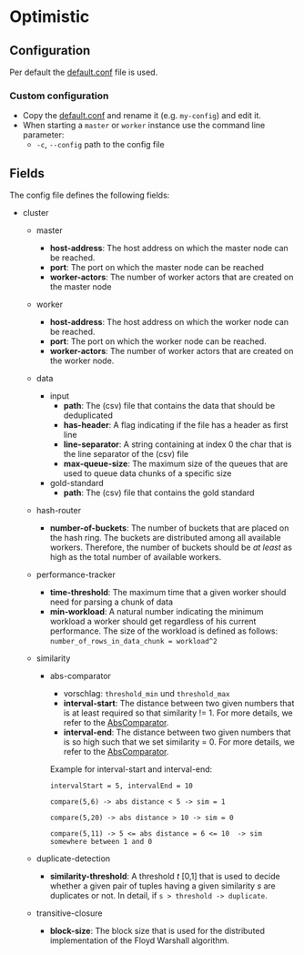 # Optimistic

## Configuration

Per default the [default.conf](src/main/resources/default.conf) file is used.

### Custom configuration
* Copy the [default.conf](src/main/resources/default.conf) and rename it (e.g. `my-config`) and edit it.
* When starting a `master` or `worker` instance use the command line parameter:
  * `-c`, `--config` path to the config file

## Fields

The config file defines the following fields: 

- cluster
    - master
        - **host-address**: The host address on which the master node can be reached.
		- **port**: The port on which the master node can be reached
		- **worker-actors**: The number of worker actors that are created on the master node
    - worker 
        - **host-address**: The host address on which the worker node can be reached.
        - **port**: The port on which the worker node can be reached.
        - **worker-actors**: The number of worker actors that are created on the worker node.
	- data
		- input
			- **path**: The (csv) file that contains the data that should be deduplicated
			- **has-header**: A flag indicating if the file has a header as first line
			- **line-separator**: A string containing at index 0 the char that is the line separator of the (csv) file
			- **max-queue-size**: The maximum size of the queues that are used to queue data chunks of a specific size
		- gold-standard
			- **path**: The (csv) file that contains the gold standard
	- hash-router
		- **number-of-buckets**: The number of buckets that are placed on the hash ring. The buckets are distributed among all available workers. Therefore, the number of buckets should be _at least_ as high as the total number of available workers.
	- performance-tracker
		- **time-threshold**: The maximum time that a given worker should need for parsing a chunk of data
		- **min-workload**: A natural number indicating the minimum workload a worker should get regardless of his current performance. The size of the workload is defined as follows: `number_of_rows_in_data_chunk = workload^2`
	- similarity 
		- abs-comparator
			- vorschlag: `threshold_min` und `threshold_max`
			- **interval-start**: The distance between two given numbers that is at least required so that similarity != 1. For more details, we refer to the [AbsComparator](../shared/entity-resolution/src/main/java/de/hpi/rdse/der/similarity/numeric/AbsComparator.java).
			- **interval-end**: The distance between two given numbers that is so high such that we set similarity = 0. For more details, we refer to the [AbsComparator](../shared/entity-resolution/src/main/java/de/hpi/rdse/der/similarity/numeric/AbsComparator.java).
			
			Example for interval-start and interval-end: 
			
			```intervalStart = 5, intervalEnd = 10```
			
			```compare(5,6) -> abs distance < 5 -> sim = 1```
			
			```compare(5,20) -> abs distance > 10 -> sim = 0```
			
			```compare(5,11) -> 5 <= abs distance = 6 <= 10  -> sim somewhere between 1 and 0```
                 
	- duplicate-detection
		- **similarity-threshold**: A threshold _t_ [0,1] that is used to decide whether a given pair of tuples having a given similarity _s_ are duplicates or not. In detail, if `s > threshold -> duplicate`.
	- transitive-closure
		- **block-size**: The block size that is used for the distributed implementation of the Floyd Warshall algorithm.
